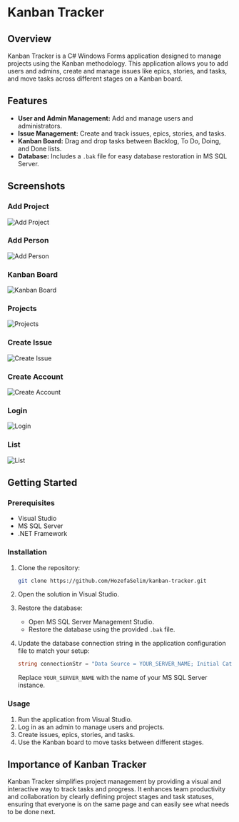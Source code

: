 # Kanban Tracker


## Overview

Kanban Tracker is a C# Windows Forms application designed to manage projects using the Kanban methodology. This application allows you to add users and admins, create and manage issues like epics, stories, and tasks, and move tasks across different stages on a Kanban board.

## Features

- **User and Admin Management:** Add and manage users and administrators.
- **Issue Management:** Create and track issues, epics, stories, and tasks.
- **Kanban Board:** Drag and drop tasks between Backlog, To Do, Doing, and Done lists.
- **Database:** Includes a `.bak` file for easy database restoration in MS SQL Server.

## Screenshots

### Add Project
![Add Project](Kanban%20Tracker/images/add_project.jpg) <!-- Make sure to update the path -->

### Add Person
![Add Person](Kanban%20Tracker/images/add_person.jpg) <!-- Make sure to update the path -->

### Kanban Board
![Kanban Board](Kanban%20Tracker/images/kanban_board.jpg) <!-- Make sure to update the path -->

### Projects
![Projects](Kanban%20Tracker/images/projects.jpg) <!-- Make sure to update the path -->

### Create Issue
![Create Issue](Kanban%20Tracker/images/create_issue.jpg) <!-- Make sure to update the path -->

### Create Account
![Create Account](Kanban%20Tracker/images/create_account.jpg) <!-- Make sure to update the path -->

### Login
![Login](Kanban%20Tracker/images/login.jpg) <!-- Make sure to update the path -->

### List
![List](Kanban%20Tracker/images/list.jpg) <!-- Make sure to update the path -->

## Getting Started

### Prerequisites

- Visual Studio
- MS SQL Server
- .NET Framework

### Installation

1. Clone the repository:
    ```sh
    git clone https://github.com/HozefaSelim/kanban-tracker.git
    ```

2. Open the solution in Visual Studio.

3. Restore the database:
    - Open MS SQL Server Management Studio.
    - Restore the database using the provided `.bak` file.

4. Update the database connection string in the application configuration file to match your setup:
    ```csharp
    string connectionStr = "Data Source = YOUR_SERVER_NAME; Initial Catalog=KanbanTracker; Integrated Security=true";
    ```
    Replace `YOUR_SERVER_NAME` with the name of your MS SQL Server instance.

### Usage

1. Run the application from Visual Studio.
2. Log in as an admin to manage users and projects.
3. Create issues, epics, stories, and tasks.
4. Use the Kanban board to move tasks between different stages.

## Importance of Kanban Tracker

Kanban Tracker simplifies project management by providing a visual and interactive way to track tasks and progress. It enhances team productivity and collaboration by clearly defining project stages and task statuses, ensuring that everyone is on the same page and can easily see what needs to be done next.

